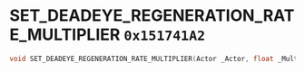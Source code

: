 # SET_DEADEYE_REGENERATION_RATE_MULTIPLIER `0x151741A2`

```cpp
void SET_DEADEYE_REGENERATION_RATE_MULTIPLIER(Actor _Actor, float _Multiplier);
```